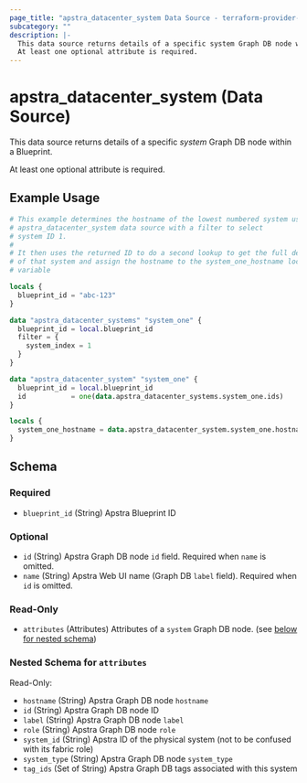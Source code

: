 ```yaml
---
page_title: "apstra_datacenter_system Data Source - terraform-provider-apstra"
subcategory: ""
description: |-
  This data source returns details of a specific system Graph DB node within a Blueprint.
  At least one optional attribute is required.
---
```


# apstra_datacenter_system (Data Source)

This data source returns details of a specific *system* Graph DB node within a Blueprint.

At least one optional attribute is required.

## Example Usage

```terraform
# This example determines the hostname of the lowest numbered system using
# apstra_datacenter_system data source with a filter to select
# system ID 1.
#
# It then uses the returned ID to do a second lookup to get the full details
# of that system and assign the hostname to the system_one_hostname local
# variable

locals {
  blueprint_id = "abc-123"
}

data "apstra_datacenter_systems" "system_one" {
  blueprint_id = local.blueprint_id
  filter = {
    system_index = 1
  }
}

data "apstra_datacenter_system" "system_one" {
  blueprint_id = local.blueprint_id
  id           = one(data.apstra_datacenter_systems.system_one.ids)
}

locals {
  system_one_hostname = data.apstra_datacenter_system.system_one.hostname
}
```

<!-- schema generated by tfplugindocs -->
## Schema

### Required

- `blueprint_id` (String) Apstra Blueprint ID

### Optional

- `id` (String) Apstra Graph DB node `id` field. Required when `name` is omitted.
- `name` (String) Apstra Web UI name (Graph DB `label` field). Required when `id` is omitted.

### Read-Only

- `attributes` (Attributes) Attributes of a `system` Graph DB node. (see [below for nested schema](#nestedatt--attributes))

<a id="nestedatt--attributes"></a>
### Nested Schema for `attributes`

Read-Only:

- `hostname` (String) Apstra Graph DB node `hostname`
- `id` (String) Apstra Graph DB node ID
- `label` (String) Apstra Graph DB node `label`
- `role` (String) Apstra Graph DB node `role`
- `system_id` (String) Apstra ID of the physical system (not to be confused with its fabric role)
- `system_type` (String) Apstra Graph DB node `system_type`
- `tag_ids` (Set of String) Apstra Graph DB tags associated with this system
